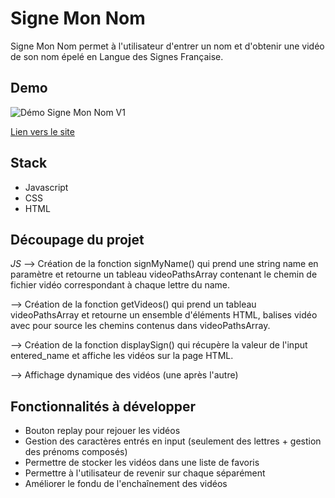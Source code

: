 
# Signe Mon Nom

Signe Mon Nom permet à l'utilisateur d'entrer un nom et d'obtenir une vidéo de son nom épelé en Langue des Signes Française.


## Demo

![Démo Signe Mon Nom V1](https://github.com/user-attachments/assets/f50df7ee-8272-409a-b973-9c72dc978b16)

[Lien vers le site](https://signe-mon-nom.vercel.app/)


## Stack

- Javascript
- CSS
- HTML

## Découpage du projet

_JS_
--> Création de la fonction signMyName() qui prend une string name en paramètre et retourne un tableau videoPathsArray contenant le chemin de fichier vidéo correspondant à chaque lettre du name.

--> Création de la fonction getVideos() qui prend un tableau videoPathsArray et retourne un ensemble d'éléments HTML, balises vidéo avec pour source les chemins contenus dans videoPathsArray.

--> Création de la fonction displaySign() qui récupère la valeur de l'input entered_name et affiche les vidéos sur la page HTML.

--> Affichage dynamique des vidéos (une après l'autre)

## Fonctionnalités à développer

- Bouton replay pour rejouer les vidéos
- Gestion des caractères entrés en input (seulement des lettres + gestion des prénoms composés)
- Permettre de stocker les vidéos dans une liste de favoris
- Permettre à l'utilisateur de revenir sur chaque séparément
- Améliorer le fondu de l'enchaînement des vidéos
